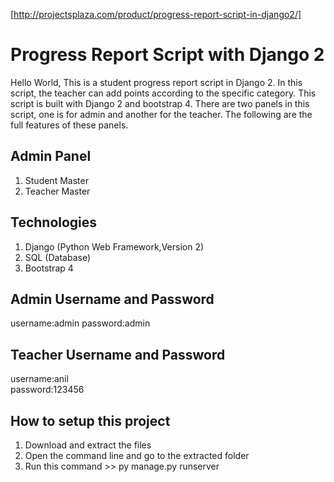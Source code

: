 [http://projectsplaza.com/product/progress-report-script-in-django2/]
# Progress Report Script with Django 2
Hello World, This is a student progress report script in Django 2. In this script, the teacher can add points according to the specific category. This script is built with Django 2 and bootstrap 4. There are two panels in this script, one is for admin and another for the teacher. The following are the full features of these panels.

##	Admin Panel
1.	Student Master
2.	Teacher Master

##	Technologies
1.	Django (Python Web Framework,Version 2)
2.	SQL (Database)
3.	Bootstrap 4

##	Admin Username and Password
username:admin
password:admin

##  Teacher Username and Password
username:anil   
password:123456

##  How to setup this project
1.  Download and extract the files
2.  Open the command line and go to the extracted folder
3.  Run this command >> py manage.py runserver
